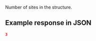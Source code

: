 Number of sites in the structure.















































## Example response in JSON

```json
3
```

